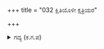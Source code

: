 +++
title = "032 ಕ್ಷಿತಿಯೊಳೀ ಕ್ಷತ್ರಿಯರ"

+++

<details><summary>ಗದ್ಯ (ಕ.ಗ.ಪ) </summary>

32. ಅರ್ಜುನನು 'ಭೂಮಿಯ ಮೇಲೆ ಕ್ಷತ್ರಿಯರು ಹೇಗೆ ನಡೆದುಕೊಳ್ಳಬೇಕು ಎಂಬ ಧರ್ಮಸ್ಥಿತಿಯನ್ನು ನೀನು ತಿಳಿದಿಲ್ಲವೇ. ಬಿಲ್ಲು ಬಿಟ್ಟವರನ್ನು, ವಾಹನ ಕಳೆದುಕೊಂಡವರನ್ನು, ತಲೆಗಂಟನ್ನು ಬಿಚ್ಚಿಕೊಂಡವರನ್ನು, ಗತಿ ಇಲ್ಲದವರನ್ನು, ದೀನತೆಯಿಂದ ಮಾತನಾಡುವವರನ್ನು, ಮರ, ಹುತ್ತ, ನೀರು - ಇವುಗಳ ಆಶ್ರಯದಲ್ಲಿರುವವರನ್ನು ಕೊಲ್ಲುವುದು ಧರ್ಮವೇ. ಅಂತಹ ವಿಚಾರ ನನಗೆ ತಿಳಿಯದು ಕೃಷ್ಣ' ಎಂದನು.
</details>
